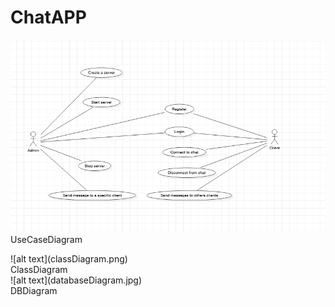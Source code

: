 # ChatAPP


![alt text](useCaseDiagram.png)
<br>UseCaseDiagram
<div>
![alt text](classDiagram.png)
<br>ClassDiagram
<br>
![alt text](databaseDiagram.jpg)
<br>DBDiagram
